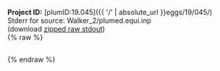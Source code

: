 **Project ID:** [plumID:19.045]({{ '/' | absolute_url }}eggs/19/045/)  
Stderr for source:  Walker_2/plumed.equi.inp   
(download [zipped raw stdout](plumed.equi.inp.plumed_master.stdout.txt.zip))  
{% raw %}
<pre>
</pre>
{% endraw %}

